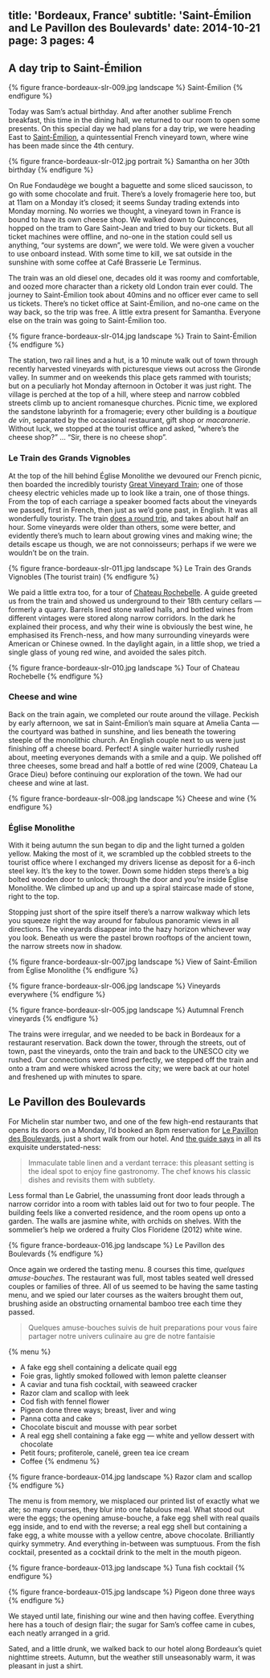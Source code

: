 title: 'Bordeaux, France'
subtitle: 'Saint-Émilion and Le Pavillon des Boulevards'
date: 2014-10-21
page: 3
pages: 4
---

## A day trip to Saint-Émilion

{% figure france-bordeaux-slr-009.jpg landscape %}
Saint-Émilion
{% endfigure %}

Today was Sam’s actual birthday. And after another sublime French breakfast, this time in the dining hall, we returned to our room to open some presents. On this special day we had plans for a day trip, we were heading East to [Saint-Émilion](https://en.wikipedia.org/wiki/Saint-%C3%89milion), a quintessential French vineyard town, where wine has been made since the 4th century.

{% figure france-bordeaux-slr-012.jpg portrait %}
Samantha on her 30th birthday
{% endfigure %}

On Rue Fondaudège we bought a baguette and some sliced saucisson, to go with some chocolate and fruit. There’s a lovely fromagerie here too, but at 11am on a Monday it’s closed; it seems Sunday trading extends into Monday morning. No worries we thought, a vineyard town in France is bound to have its own cheese shop. We walked down to Quinconces, hopped on the tram to Gare Saint-Jean and tried to buy our tickets. But all ticket machines were offline, and no-one in the station could sell us anything, “our systems are down”, we were told. We were given a voucher to use onboard instead. With some time to kill, we sat outside in the sunshine with some coffee at Café Brasserie Le Terminus.

The train was an old diesel one, decades old it was roomy and comfortable, and oozed more character than a rickety old London train ever could. The journey to Saint-Émilion took about 40mins and no officer ever came to sell us tickets. There’s no ticket office at Saint-Émilion, and no-one came on the way back, so the trip was free. A little extra present for Samantha. Everyone else on the train was going to Saint-Émilion too.

{% figure france-bordeaux-slr-014.jpg landscape %}
Train to Saint-Émilion
{% endfigure %}

The station, two rail lines and a hut, is a 10 minute walk out of town through recently harvested vineyards with picturesque views out across the Gironde valley. In summer and on weekends this place gets rammed with tourists; but on a peculiarly hot Monday afternoon in October it was just right. The village is perched at the top of a hill, where steep and narrow cobbled streets climb up to ancient romanesque churches. Picnic time, we explored the sandstone labyrinth for a fromagerie; every other building is a _boutique de vin_, separated by the occasional restaurant, gift shop or _macaronerie_. Without luck, we stopped at the tourist office and asked, “where’s the cheese shop?” … “Sir, there is no cheese shop”.

### Le Train des Grands Vignobles

At the top of the hill behind Église Monolithe we devoured our French picnic, then boarded the incredibly touristy [Great Vineyard Train](http://www.saint-emilion-tourisme.com/uk/3-what-to-do/18-vineyard/71-train-of-the-great-vineyards.html); one of those cheesy electric vehicles made up to look like a train, one of those things. From the top of each carriage a speaker boomed facts about the vineyards we passed, first in French, then just as we’d gone past, in English. It was all wonderfully touristy. The train [does a round trip](https://www.google.com/maps/d/viewer?mid=zgbCVqBc6T7M.k3t78B6i49vk), and takes about half an hour. Some vineyards were older than others, some were better, and evidently there’s much to learn about growing vines and making wine; the details escape us though, we are not connoisseurs; perhaps if we were we wouldn’t be on the train.

{% figure france-bordeaux-slr-011.jpg landscape %}
Le Train des Grands Vignobles (The tourist train)
{% endfigure %}

We paid a little extra too, for a tour of [Chateau Rochebelle](https://www.tripadvisor.co.uk/Attraction_Review-g488277-d3258734-Reviews-Chateau_Rochebelle-Saint_Emilion_Gironde_Aquitaine.html). A guide greeted us from the train and showed us underground to their 18th century cellars — formerly a quarry. Barrels lined stone walled halls, and bottled wines from different vintages were stored along narrow corridors. In the dark he explained their process, and why their wine is obviously the best wine, he emphasised its French-ness, and how many surrounding vineyards were American or Chinese owned. In the daylight again, in a little shop, we tried a single glass of young red wine, and avoided the sales pitch.

{% figure france-bordeaux-slr-010.jpg landscape %}
Tour of Chateau Rochebelle
{% endfigure %}

### Cheese and wine

Back on the train again, we completed our route around the village. Peckish by early afternoon, we sat in Saint-Émilion’s main square at Amelia Canta — the courtyard was bathed in sunshine, and lies beneath the towering steeple of the monolithic church. An English couple next to us were just finishing off a cheese board. Perfect! A single waiter hurriedly rushed about, meeting everyones demands with a smile and a quip. We polished off three cheeses, some bread and half a bottle of red wine (2009, Chateau La Grace Dieu) before continuing our exploration of the town. We had our cheese and wine at last.

{% figure france-bordeaux-slr-008.jpg landscape %}
Cheese and wine
{% endfigure %}

### Église Monolithe

With it being autumn the sun began to dip and the light turned a golden yellow. Making the most of it, we scrambled up the cobbled streets to the tourist office where I exchanged my drivers license as deposit for a 6-inch steel key. It’s the key to the tower. Down some hidden steps there’s a big bolted wooden door to unlock; through the door and you’re inside Église Monolithe. We climbed up and up and up a spiral staircase made of stone, right to the top.

Stopping just short of the spire itself there’s a narrow walkway which lets you squeeze right the way around for fabulous panoramic views in all directions. The vineyards disappear into the hazy horizon whichever way you look. Beneath us were the pastel brown rooftops of the ancient town, the narrow streets now in shadow.

{% figure france-bordeaux-slr-007.jpg landscape %}
View of Saint-Émilion from Église Monolithe
{% endfigure %}

{% figure france-bordeaux-slr-006.jpg landscape %}
Vineyards everywhere
{% endfigure %}

{% figure france-bordeaux-slr-005.jpg landscape %}
Autumnal French vineyards
{% endfigure %}

The trains were irregular, and we needed to be back in Bordeaux for a restaurant reservation. Back down the tower, through the streets, out of town, past the vineyards, onto the train and back to the UNESCO city we rushed. Our connections were timed perfectly, we stepped off the train and onto a tram and were whisked across the city; we were back at our hotel and freshened up with minutes to spare.

## Le Pavillon des Boulevards

For Michelin star number two, and one of the few high-end restaurants that opens its doors on a Monday, I’d booked an 8pm reservation for [Le Pavillon des Boulevards](http://www.lepavillondesboulevards.fr/lepavillondesboulevards/), just a short walk from our hotel. And [the guide says](http://www.viamichelin.co.uk/web/Restaurant/Bordeaux-33000-Le_Pavillon_des_Boulevards-1220-41102) in all its exquisite understated-ness:

> Immaculate table linen and a verdant terrace: this pleasant setting is the ideal spot to enjoy fine gastronomy. The chef knows his classic dishes and revisits them with subtlety.

Less formal than Le Gabriel, the unassuming front door leads through a narrow corridor into a room with tables laid out for two to four people. The building feels like a converted residence, and the room opens up onto a garden. The walls are jasmine white, with orchids on shelves. With the sommelier’s help we ordered a fruity Clos Floridene (2012) white wine.

{% figure france-bordeaux-016.jpg landscape %}
Le Pavillon des Boulevards
{% endfigure %}

Once again we ordered the tasting menu. 8 courses this time, _quelques amuse-bouches_. The restaurant was full, most tables seated well dressed couples or families of three. All of us seemed to be having the same tasting menu, and we spied our later courses as the waiters brought them out, brushing aside an obstructing ornamental bamboo tree each time they passed.

> Quelques amuse-bouches suivis de huit preparations
> pour vous faire partager notre univers culinaire
> au gre de notre fantaisie

{% menu %}
* A fake egg shell containing a delicate quail egg
* Foie gras, lightly smoked followed with lemon palette cleanser
* A caviar and tuna fish cocktail, with seaweed cracker
* Razor clam and scallop with leek
* Cod fish with fennel flower
* Pigeon done three ways; breast, liver and wing
* Panna cotta and cake
* Chocolate biscuit and mousse with pear sorbet
* A real egg shell containing a fake egg — white and yellow dessert with chocolate
* Petit fours; profiterole, canelé, green tea ice cream
* Coffee
{% endmenu %}

{% figure france-bordeaux-014.jpg landscape %}
Razor clam and scallop
{% endfigure %}

The menu is from memory, we misplaced our printed list of exactly what we ate; so many courses, they blur into one fabulous meal. What stood out were the eggs; the opening amuse-bouche, a fake egg shell with real quails egg inside, and to end with the reverse; a real egg shell but containing a fake egg, a white mousse with a yellow centre, above chocolate. Brilliantly quirky symmetry. And everything in-between was sumptuous. From the fish cocktail, presented as a cocktail drink to the melt in the mouth pigeon.

{% figure france-bordeaux-013.jpg landscape %}
Tuna fish cocktail
{% endfigure %}

{% figure france-bordeaux-015.jpg landscape %}
Pigeon done three ways
{% endfigure %}

We stayed until late, finishing our wine and then having coffee. Everything here has a touch of design flair; the sugar for Sam’s coffee came in cubes, each neatly arranged in a grid.

Sated, and a little drunk, we walked back to our hotel along Bordeaux’s quiet nighttime streets. Autumn, but the weather still unseasonably warm, it was pleasant in just a shirt.
